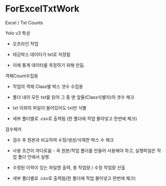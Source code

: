 # ForExcelTxtWork
Excel / Txt Counts


Yolo v3 특성


 - 오프라인 작업

 - 태깅박스 데이터가 txt로 저장됨

 - 이에 통계 데이터를 측정하기 위해 만듬.

객체Count수집용

 - 작업의 객체 Class별 박스 갯수 수집용

 - 폴더 내의 모든 txt를 읽어 그 중 맨 앞줄(Class식별자)의 갯수 체크

 - txt 이외의 파일이 들어있어도 txt만 식별

 - 세부 폴더별로 .csv로 출력됨 (한 폴더에 작업 몰아넣고 한번에 체크)

검수체커

 - 검수 후 원본과 비교하여 수정/생성/삭제한 박스 수 체크

 - 사용 조건이 까다로움 - 꼭 원본/작업 폴더를 만들어 사용해야 하고, 실행파일은 작업 폴더 안에서 실행.

 - 수정된 이력이 있는 파일명 출력, 총 작업량 / 수정 작업량 산출

 - 세부 폴더별로 .csv로 출력됨(한 폴더에 작업 몰아넣고 한번에 체크)
